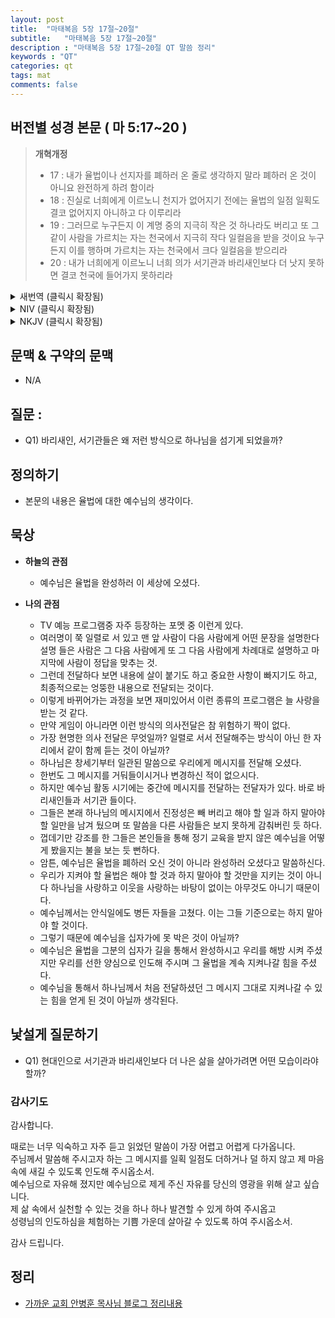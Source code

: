 ```yaml
---
layout: post
title:  "마태복음 5장 17절~20절"
subtitle:   "마태복음 5장 17절~20절"
description : "마태복음 5장 17절~20절 QT 말씀 정리"
keywords : "QT"
categories: qt
tags: mat
comments: false
---
```


## 버전별 성경 본문 ( 마 5:17~20 )

> **개혁개정**
>* 17 : 내가 율법이나 선지자를 폐하러 온 줄로 생각하지 말라 폐하러 온 것이 아니요 완전하게 하려 함이라
>* 18 : 진실로 너희에게 이르노니 천지가 없어지기 전에는 율법의 일점 일획도 결코 없어지지 아니하고 다 이루리라
>* 19 : 그러므로 누구든지 이 계명 중의 지극히 작은 것 하나라도 버리고 또 그같이 사람을 가르치는 자는 천국에서 지극히 작다 일컬음을 받을 것이요 누구든지 이를 행하며 가르치는 자는 천국에서 크다 일컬음을 받으리라
>* 20 : 내가 너희에게 이르노니 너희 의가 서기관과 바리새인보다 더 낫지 못하면 결코 천국에 들어가지 못하리라

<details>

<summary> 새번역 (클릭시 확장됨)</summary>
<div markdown="1">

>* 17 : "내가 율법이나 예언자들의 말을 폐하러 온 줄로 생각하지 말아라. 폐하러 온 것이 아니라, 완성하러 왔다.
>* 18 : 내가 진정으로 너희에게 말한다. 천지가 없어지기 전에는 율법은 일점 일획도 없어지지 않고, 다 이루어질 것이다.
>* 19 : 그러므로 누구든지 이 계명 가운데 아주 작은 것 하나라도 어기고 사람들을 그렇게 가르치는 사람은, 하늘 나라에서 아주 작은 사람으로 일컬어질 것이요, 또 누구든지 계명을 행하며 가르치는 사람은, 하늘 나라에서 큰 사람이라고 일컬어질 것이다.
>* 20 : 내가 너희에게 말한다. 너희의 의가 율법학자들과 바리새파 사람들의 의보다 낫지 않으면, 너희는 하늘나라에 들어가지 못할 것이다."
</div>
</details>

<details>
<summary> NIV (클릭시 확장됨)</summary>
<div markdown="1">

>* 17 : “Do not think that I have come to abolish the Law or the Prophets; I have not come to abolish them but to fulfill them.
>* 18 : For truly I tell you, until heaven and earth disappear, not the smallest letter, not the least stroke of a pen, will by any means disappear from the Law until everything is accomplished.
>* 19 : Therefore anyone who sets aside one of the least of these commands and teaches others accordingly will be called least in the kingdom of heaven, but whoever practices and teaches these commands will be called great in the kingdom of heaven.
>* 20 : For I tell you that unless your righteousness surpasses that of the Pharisees and the teachers of the law, you will certainly not enter the kingdom of heaven.
</div>
</details>

<details>
<summary> NKJV (클릭시 확장됨)</summary>
<div markdown="1">

>* 17 : “Do not think that I came to destroy the Law or the Prophets. I did not come to destroy but to fulfill.
>* 18 : For assuredly, I say to you, till heaven and earth pass away, one jot or one  tittle will by no means pass from the law till all is fulfilled.
>* 19 : Whoever therefore breaks one of the least of these commandments, and teaches men so, shall be called least in the kingdom of heaven; but whoever does and teaches them, he shall be called great in the kingdom of heaven.
>* 20 : For I say to you, that unless your righteousness exceeds the righteousness of the scribes and Pharisees, you will by no means enter the kingdom of heaven.
</div>
</details>

## 문맥 & 구약의 문맥 

* N/A

## 질문 :

* Q1) 바리새인, 서기관들은 왜 저런 방식으로 하나님을 섬기게 되었을까?

## 정의하기

* 본문의 내용은 율법에 대한 예수님의 생각이다.

## 묵상

* **하늘의 관점**  
    - 예수님은 율법을 완성하러 이 세상에 오셨다.
  
* **나의 관점**
    - TV 예능 프로그램중 자주 등장하는 포멧 중 이런게 있다.
    - 여러명이 쭉 일렬로 서 있고 맨 앞 사람이 다음 사람에게 어떤 문장을 설명한다 설명 들은 사람은 그 다음 사람에게 또 그 다음 사람에게 차례대로 설명하고 마지막에 사람이 정답을 맞추는 것.
    - 그런데 전달하다 보면 내용에 살이 붙기도 하고 중요한 사항이 빠지기도 하고, 최종적으로는 엉뚱한 내용으로 전달되는 것이다.
    - 이렇게 바뀌어가는 과정을 보면 재미있어서 이런 종류의 프로그램은 늘 사랑을 받는 것 같다.
    - 만약 게임이 아니라면 이런 방식의 의사전달은 참 위험하기 짝이 없다.
    - 가장 현명한 의사 전달은 무엇일까? 일렬로 서서 전달해주는 방식이 아닌 한 자리에서 같이 함께 듣는 것이 아닐까?
    - 하나님은 창세기부터 일관된 말씀으로 우리에게 메시지를 전달해 오셨다.
    - 한번도 그 메시지를 거둬들이시거나 변경하신 적이 없으시다.
    - 하지만 예수님 활동 시기에는 중간에 메시지를 전달하는 전달자가 있다. 바로 바리새인들과 서기관 들이다. 
    - 그들은 본래 하나님의 메시지에서 진정성은 빼 버리고 해야 할 일과 하지 말아야 할 일만을 남겨 뒀으며 또 말씀을 다른 사람들은 보지 못하게 감춰버린 듯 하다.
    - 껍데기만 강조를 한 그들은 본인들을 통해 정기 교육을 받지 않은 예수님을 어떻게 봤을지는 불을 보는 듯 뻔하다.
    - 암튼, 예수님은 율법을 폐하러 오신 것이 아니라 완성하러 오셨다고 말씀하신다.
    - 우리가 지켜야 할 율법은 해야 할 것과 하지 말아야 할 것만을 지키는 것이 아니다 하나님을 사랑하고 이웃을 사랑하는 바탕이 없이는 아무것도 아니기 때문이다.
    - 예수님께서는 안식일에도 병든 자들을 고쳤다. 이는 그들 기준으로는 하지 말아야 할 것이다. 
    - 그렇기 때문에 예수님을 십자가에 못 박은 것이 아닐까?    
    - 예수님은 율법을 그분의 십자가 길을 통해서 완성하시고 우리를 해방 시켜 주셨지만 우리를 선한 양심으로 인도해 주시며 그 율법을 계속 지켜나갈 힘을 주셨다. 
    - 예수님을 통해서 하나님께서 처음 전달하셨던 그 메시지 그대로 지켜나갈 수 있는 힘을 얻게 된 것이 아닐까 생각된다.

## 낯설게 질문하기

* Q1) 현대인으로 서기관과 바리새인보다 더 나은 삶을 살아가려면 어떤 모습이라야 할까?

### 감사기도

감사합니다.  

때로는 너무 익숙하고 자주 듣고 읽었던 말씀이 가장 어렵고 어렵게 다가옵니다.  
주님께서 말씀해 주시고자 하는 그 메시지를 일획 일점도 더하거나 덜 하지 않고 제 마음속에 새길 수 있도록 인도해 주시옵소서.  
예수님으로 자유해 졌지만 예수님으로 제게 주신 자유를 당신의 영광을 위해 살고 싶습니다.  
제 삶 속에서 실천할 수 있는 것을 하나 하나 발견할 수 있게 하여 주시옵고  
성령님의 인도하심을 체험하는 기쁨 가운데 살아갈 수 있도록 하여 주시옵소서.

감사 드립니다.  

## 정리
* [가까운 교회 안병훈 목사님 블로그 정리내용](https://blog.naver.com/tolerance2018)


